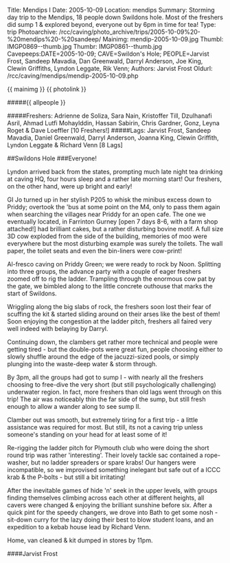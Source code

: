 Title: Mendips I
Date: 2005-10-09
Location: mendips
Summary: Storming day trip to the Mendips, 18 people down Swildons hole. Most of the freshers did sump 1 & explored beyond, everyone out by 6pm in time for tea!
Type: trip
Photoarchive: /rcc/caving/photo_archive/trips/2005-10-09%20-%20mendips%20-%20sandeep/
Mainimg: mendip-2005-10-09.jpg
Thumbl: IMGP0869--thumb.jpg
Thumbr: IMGP0861--thumb.jpg
Cavepeeps:DATE=2005-10-09; CAVE=Swildon's Hole; PEOPLE=Jarvist Frost, Sandeep Mavadia, Dan Greenwald, Darryl Anderson, Joe King, Clewin Griffiths, Lyndon Leggate, Rik Venn;
Authors: Jarvist Frost
Oldurl: /rcc/caving/mendips/mendip-2005-10-09.php

{{ mainimg }}
{{ photolink }}

#####{{ allpeople }}

#####Freshers: Adrienne de Soliza, Sara Nain, Kristoffer Till, Dzulhanafi Asril, Ahmad Lutfi Mohaylddin, Hassan Sabirin, Chris Gardner, Gonz, Leyna Roget & Dave Loeffler [10 Freshers!]
#####Lags: Jarvist Frost, Sandeep Mavadia, Daniel Greenwald, Darryl Anderson, Joanna King, Clewin Griffith, Lyndon Leggate & Richard Venn [8 Lags]

##Swildons Hole
###Everyone!

Lyndon arrived back from the states, prompting much late night tea drinking at caving HQ, four hours sleep and a rather late morning start! Our freshers, on the other hand, were up bright and early!

GI Jo turned up in her stylish P205 to whisk the minibus excess down to Priddy; overtook the 'bus at some point on the M4, only to pass them again when searching the villages near Priddy for an open cafe. The one we eventually located, in Farrinton Gurney [open 7 days 8-6, with a farm shop attached!] had brilliant cakes, but a rather disturbing bovine motif. A full size 3D cow exploded from the side of the building, memories of moo were everywhere but the most disturbing example was surely the toilets. The wall paper, the toilet seats and even the bin-liners were cow-print!

Al-fresco caving on Priddy Green; we were ready to rock by Noon. Splitting into three groups, the advance party with a couple of eager freshers zoomed off to rig the ladder. Trampling through the enormous cow pat by the gate, we bimbled along to the little concrete outhouse that marks the start of Swildons.

Wriggling along the big slabs of rock, the freshers soon lost their fear of scuffing the kit & started sliding around on their arses like the best of them! Soon enjoying the congestion at the ladder pitch, freshers all faired very well indeed with belaying by Darryl.

Continuing down, the clambers get rather more technical and people were getting tired - but the double-pots were great fun, people choosing either to slowly shuffle around the edge of the jacuzzi-sized pools, or simply plunging into the waste-deep water & storm through.

By 3pm, all the groups had got to sump I - with nearly all the freshers choosing to free-dive the very short (but still psychologically challenging) underwater region. In fact, more freshers than old lags went through on this trip! The air was noticeably thin the far side of the sump, but still fresh enough to allow a wander along to see sump II.

Clamber out was smooth, but extremely tiring for a first trip - a little assistance was required for most. But still, its not a caving trip unless someone's standing on your head for at least some of it!

Re-rigging the ladder pitch for Plymouth club who were doing the short round trip was rather 'interesting'. Their lovely tackle sac contained a rope-washer, but no ladder spreaders or spare krabs! Our hangers were incompatible, so we improvised something inelegant but safe out of a ICCC krab & the P-bolts - but still a bit irritating!

After the inevitable games of hide 'n' seek in the upper levels, with groups finding themselves climbing across each other at different heights, all cavers were changed & enjoying the brilliant sunshine before six. After a quick pint for the speedy changers, we drove into Bath to get some nosh - sit-down curry for the lazy doing their best to blow student loans, and an expedition to a kebab house lead by Richard Venn.

Home, van cleaned & kit dumped in stores by 11pm.

####Jarvist Frost
